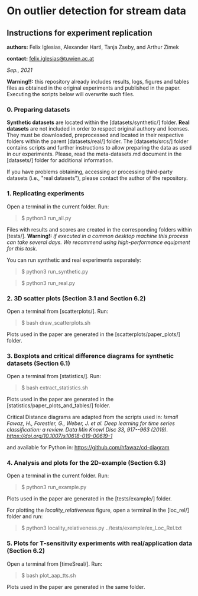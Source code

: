 # On outlier detection for stream data
## Instructions for experiment replication

**authors:** Felix Iglesias, Alexander Hartl, Tanja Zseby, and Arthur Zimek

**contact:** felix.iglesias@tuwien.ac.at

*Sep., 2021*

**Warning!!:** this repository already includes results, logs, figures and tables files as obtained in the original experiments and published in the paper. Executing the scripts below will overwrite such files.

### 0. Preparing datasets

**Synthetic datasets** are located within the [datasets/synthetic/] folder. **Real datasets** are not included in order to respect original authory and licenses. They must be downloaded, preprocessed and located in their respective folders within the parent [datasets/real/] folder. The [datasets/srcs/] folder contains scripts and further instructions to allow preparing the data as used in our experiments. Please, read the meta-datasets.md document in the [datasets/] folder for additional information.

If you have problems obtaining, accessing or processing third-party datasets (i.e., "real datasets"), please contact the author of the repository.

### 1. Replicating experiments

Open a terminal in the current folder. Run:

> $ python3 run_all.py

Files with results and scores are created in the corresponding folders within [tests/]. **Warning!:** *if executed in a common desktop machine this process can take several days. We recommend using high-performance equipment for this task.*

You can run synthetic and real experiments separately:

> $ python3 run_synthetic.py

> $ python3 run_real.py

### 2. 3D scatter plots (Section 3.1 and Section 6.2)

Open a terminal from [scatterplots/]. Run:

> $ bash draw_scatterplots.sh

Plots used in the paper are generated in the [scatterplots/paper_plots/] folder.

### 3. Boxplots and critical difference diagrams for synthetic datasets (Section 6.1)

Open a terminal from [statistics/]. Run:

> $ bash extract_statistics.sh

Plots used in the paper are generated in the [statistics/paper_plots_and_tables/] folder.

Critical Distance diagrams are adapted from the scripts used in: *Ismail Fawaz, H., Forestier, G., Weber, J. et al. Deep learning for time series classification: a review. Data Min Knowl Disc 33, 917--963 (2019). https://doi.org/10.1007/s10618-019-00619-1*

and available for Python in: https://github.com/hfawaz/cd-diagram

### 4. Analysis and plots for the 2D-example (Section 6.3)

Open a terminal in the current folder. Run:

> $ python3 run_example.py

Plots used in the paper are generated in the [tests/example/] folder.

For plotting the *locality_relativeness* figure, open a terminal in the [loc_rel/] folder and run:

> $ python3 locality_relativeness.py ../tests/example/ex_Loc_Rel.txt

### 5. Plots for T-sensitivity experiments with real/application data (Section 6.2)

Open a terminal from [timeSreal/]. Run:

> $ bash plot_aap_tts.sh

Plots used in the paper are generated in the same folder.
